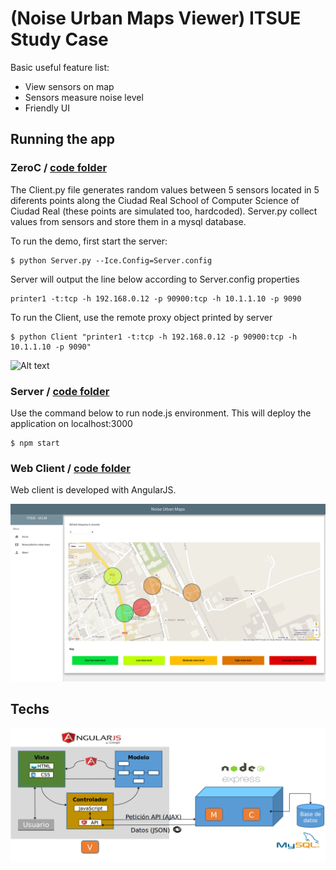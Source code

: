 # (Noise Urban Maps Viewer) ITSUE Study Case

Basic useful feature list:

 * View sensors on map
 * Sensors measure noise level
 * Friendly UI


## Running the app

### ZeroC / [code folder](https://github.com/JoseGCheca/noiseMaps-ITSUE/tree/master/ice)

The Client.py file generates random values between 5 sensors located in 5 diferents points along the Ciudad Real School of Computer Science of Ciudad Real (these points are simulated too, hardcoded). Server.py collect values from sensors and store them in a mysql database. 

To run the demo, first start the server:
	
    $ python Server.py --Ice.Config=Server.config
    
Server will output the line below according to Server.config properties
	
    printer1 -t:tcp -h 192.168.0.12 -p 90900:tcp -h 10.1.1.10 -p 9090


To run the Client, use the remote proxy object printed by server
	
    $ python Client "printer1 -t:tcp -h 192.168.0.12 -p 90900:tcp -h 10.1.1.10 -p 9090"
    
![Alt text](https://raw.github.com/JoseGCheca/noiseMaps-ITSUE/master/screenshots/ice.png)

### Server  / [code folder](https://github.com/JoseGCheca/noiseMaps-ITSUE/tree/master/server/noiseMaps)

Use the command below to run node.js environment. This will deploy the application on localhost:3000 

	$ npm start


### Web  Client   / [code folder](https://github.com/JoseGCheca/noiseMaps-ITSUE/tree/master/web-client/public)

Web client is developed with AngularJS.

![ScreenShot](https://raw.githubusercontent.com/JoseGCheca/noiseMaps-ITSUE/master/screenshots/noiseMaps.png)


## Techs

![ScreenShot](https://raw.githubusercontent.com/JoseGCheca/noiseMaps-ITSUE/master/screenshots/techs.png)

